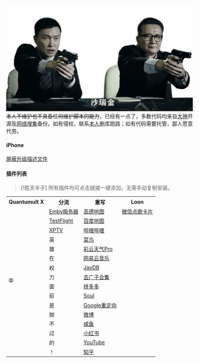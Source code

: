 [![Banner1](IMG/logo.png)](https://qi-ting-zhang.github.io/sileo/)
~~本人不维护也不具备任何维护脚本的能力~~，已经有一点了，多数代码均来自[大神](https://t.me/lanjieguanggao/937429)开源及[网络搜集](https://m.baidu.com/?from=1029078t)备份。如有侵权，联系[本人](https://qi-ting-zhang.github.io/sileo/)删库跑路；如有代码需要托管，鄙人愿意代劳。

#### iPhone
[屏蔽升级描述文件](https://raw.githubusercontent.com/Qi-Ting-Zhang/repo/master/iphone/noota18.mobileconfig)
#### 插件列表

> [!胜天半子]
> 所有插件均可点击链接一键添加，无需手动复制安装。
<table>
  <tr>
    <th>Quantumult X</th>
    <th>分流</th>
    <th>重写</th>
    <th>Loon</th>
  </tr>
  <tr>
    <td rowspan="18"><strong>⚾</strong></td>
  <tr>
    <td><a href="https://quantumult.app/x/open-app/add-resource?remote-resource=%7B%0A%20%20%22filter_remote%22%20%3A%20%5B%0A%20%20%20%20%22https%3A%2F%2Fraw.githubusercontent.com%2FQi-Ting-Zhang%2Frepo%2Frefs%2Fheads%2Fmaster%2FPlugins%2Femby.plugin%2C%20tag%3DEmby%E5%88%86%E6%B5%81%2C%20update-interval%3D172800%2C%20opt-parser%3Dtrue%2C%20enabled%3Dtrue%22%0A%20%20%5D%0A%7D
    ">Emby服务器</a></td>
    <td><a href="https://quantumult.app/x/open-app/add-resource?remote-resource=%7B%0A%20%20%22rewrite_remote%22%20%3A%20%5B%0A%20%20%20%20%22https%3A%2F%2Fraw.githubusercontent.com%2FQi-Ting-Zhang%2Frepo%2Frefs%2Fheads%2Fmaster%2FPlugins%2Famap.plugin%2C%20tag%3D%E9%AB%98%E5%BE%B7%E5%9C%B0%E5%9B%BE%E5%8E%BB%E5%B9%BF%E5%AD%90%2C%20update-interval%3D172800%2C%20opt-parser%3Dtrue%2C%20enabled%3Dtrue%22%0A%20%20%5D%0A%7D
    ">高德地图</a></td>
    <td><a href="https://www.nsloon.com/openloon/import?plugin=https://raw.githubusercontent.com/Qi-Ting-Zhang/repo/refs/heads/master/Plugins/huangbai.js
    ">微信点歌卡片</a></td>
  </tr>
  <tr>
    <td><a href="https://quantumult.app/x/open-app/add-resource?remote-resource=%7B%0A%20%20%22filter_remote%22%20%3A%20%5B%0A%20%20%20%20%22https%3A%2F%2Fraw.githubusercontent.com%2FQi-Ting-Zhang%2Frepo%2Frefs%2Fheads%2Fmaster%2FPlugins%2Ftestflight.plugin%2C%20tag%3DTestFlight%2C%20update-interval%3D172800%2C%20opt-parser%3Dtrue%2C%20enabled%3Dtrue%22%0A%20%20%5D%0A%7D
    ">TestFlight</td>
    <td><a href="https://quantumult.app/x/open-app/add-resource?remote-resource=%7B%0A%20%20%22rewrite_remote%22%20%3A%20%5B%0A%20%20%20%20%22https%3A%2F%2Fraw.githubusercontent.com%2FQi-Ting-Zhang%2Frepo%2Frefs%2Fheads%2Fmaster%2FPlugins%2Fbdmap.plugin%2C%20tag%3D%E7%99%BE%E5%BA%A6%E5%9C%B0%E5%9B%BE%E5%8E%BB%E5%B9%BF%E5%AD%90%2C%20update-interval%3D172800%2C%20opt-parser%3Dtrue%2C%20enabled%3Dtrue%22%0A%20%20%5D%0A%7D
    ">百度地图</a></td>
  </tr>
  <tr>
    <td><a href="https://quantumult.app/x/open-app/add-resource?remote-resource=%7B%0A%20%20%22filter_remote%22%20%3A%20%5B%0A%20%20%20%20%22https%3A%2F%2Fraw.githubusercontent.com%2FQi-Ting-Zhang%2Frepo%2Frefs%2Fheads%2Fmaster%2FPlugins%2Fxptv.plugin%2C%20tag%3DXPTV%2C%20update-interval%3D172800%2C%20opt-parser%3Dtrue%2C%20enabled%3Dtrue%22%0A%20%20%5D%0A%7D
    ">XPTV</td>
    <td><a href="https://quantumult.app/x/open-app/add-resource?remote-resource=%7B%0A%20%20%22rewrite_remote%22%20%3A%20%5B%0A%20%20%20%20%22https%3A%2F%2Fraw.githubusercontent.com%2FQi-Ting-Zhang%2Frepo%2Frefs%2Fheads%2Fmaster%2FPlugins%2Fbilibili.plugin%2C%20tag%3Dbilibili%2C%20update-interval%3D172800%2C%20opt-parser%3Dtrue%2C%20inserted-resource%3Dtrue%2C%20enabled%3Dtrue%22%0A%20%20%5D%0A%7D
    ">哔哩哔哩</a></td>
  </tr>
  <tr>
    <td>英</td>
    <td><a href="https://quantumult.app/x/open-app/add-resource?remote-resource=%7B%0A%20%20%22rewrite_remote%22%20%3A%20%5B%0A%20%20%20%20%22https%3A%2F%2Fraw.githubusercontent.com%2FQi-Ting-Zhang%2Frepo%2Frefs%2Fheads%2Fmaster%2FPlugins%2Fcainiao.plugin%2C%20tag%3D%E8%8F%9C%E9%B8%9F%2C%20update-interval%3D172800%2C%20opt-parser%3Dtrue%2C%20enabled%3Dtrue%22%0A%20%20%5D%0A%7D
    ">菜鸟</a></td>
  </tr>
  <tr>
    <td>雄</td>
    <td><a href="https://quantumult.app/x/open-app/add-resource?remote-resource=%7B%0A%20%20%22rewrite_remote%22%20%3A%20%5B%0A%20%20%20%20%22https%3A%2F%2Fraw.githubusercontent.com%2FQi-Ting-Zhang%2Frepo%2Frefs%2Fheads%2Fmaster%2FPlugins%2Fcaiyun.plugin%2C%20tag%3D%E5%BD%A9%E4%BA%91%E5%A4%A9%E6%B0%94Pro%2C%20update-interval%3D172800%2C%20opt-parser%3Dtrue%2C%20enabled%3Dtrue%22%0A%20%20%5D%0A%7D
    ">彩云天气Pro</a></td>
  </tr>
  <tr>
    <td>在</td>
    <td><a href="https://quantumult.app/x/open-app/add-resource?remote-resource=%7B%0A%20%20%22rewrite_remote%22%20%3A%20%5B%0A%20%20%20%20%22https%3A%2F%2Fraw.githubusercontent.com%2FQi-Ting-Zhang%2Frepo%2Frefs%2Fheads%2Fmaster%2FPlugins%2Fcloudmusic.plugin%2C%20tag%3D%E7%BD%91%E6%98%93%E4%BA%91%E9%9F%B3%E4%B9%90%2C%20update-interval%3D172800%2C%20opt-parser%3Dtrue%2C%20enabled%3Dtrue%22%0A%20%20%5D%0A%7D
    ">网易云音乐</a></td>
  </tr>
  <tr>
    <td>权</td>
    <td><a href="https://quantumult.app/x/open-app/add-resource?remote-resource=%7B%0A%20%20%22rewrite_remote%22%20%3A%20%5B%0A%20%20%20%20%22https%3A%2F%2Fraw.githubusercontent.com%2FQi-Ting-Zhang%2Frepo%2Frefs%2Fheads%2Fmaster%2FPlugins%2Fjavdb.plugin%2C%20tag%3DJavDB%E5%8E%BB%E5%B9%BF%E5%AD%90%2C%20update-interval%3D172800%2C%20opt-parser%3Dtrue%2C%20enabled%3Dtrue%22%0A%20%20%5D%0A%7D
    ">JavDB</a></td>
  </tr>
  <tr>
    <td>力</td>
    <td><a href="https://quantumult.app/x/open-app/add-resource?remote-resource=%7B%0A%20%20%22rewrite_remote%22%20%3A%20%5B%0A%20%20%20%20%22https%3A%2F%2Fraw.githubusercontent.com%2FQi-Ting-Zhang%2Frepo%2Frefs%2Fheads%2Fmaster%2FPlugins%2Fmyblockads.plugin%2C%20tag%3D%E5%8E%BB%E5%B9%BF%E5%AD%90%E5%90%88%E9%9B%86%2C%20update-interval%3D172800%2C%20opt-parser%3Dtrue%2C%20enabled%3Dtrue%22%0A%20%20%5D%0A%7D
    ">去广子合集</a></td>
  </tr>
  <tr>
    <td>面</td>
    <td><a href="https://quantumult.app/x/open-app/add-resource?remote-resource=%7B%0A%20%20%22rewrite_remote%22%20%3A%20%5B%0A%20%20%20%20%22https%3A%2F%2Fraw.githubusercontent.com%2FQi-Ting-Zhang%2Frepo%2Frefs%2Fheads%2Fmaster%2FPlugins%2Fpinduoduo.plugin%2C%20tag%3D%E6%8B%BC%E5%A4%95%E5%A4%95%E5%8E%BB%E5%B9%BF%E5%AD%90%2C%20update-interval%3D172800%2C%20opt-parser%3Dtrue%2C%20enabled%3Dtrue%22%0A%20%20%5D%0A%7D
    ">拼多多</a></td>
  </tr>
   <tr>
    <td>前</td>
    <td><a href="https://quantumult.app/x/open-app/add-resource?remote-resource=%7B%0A%20%20%22rewrite_remote%22%20%3A%20%5B%0A%20%20%20%20%22https%3A%2F%2Fraw.githubusercontent.com%2FQi-Ting-Zhang%2Frepo%2Frefs%2Fheads%2Fmaster%2FPlugins%2Fsoul.plugin%2C%20tag%3DSoul%E5%8E%BB%E5%B9%BF%E5%AD%90%2C%20update-interval%3D172800%2C%20opt-parser%3Dtrue%2C%20enabled%3Dtrue%22%0A%20%20%5D%0A%7D
    ">Soul</a></td>
  </tr>
   <tr>
    <td>是</td>
    <td><a href="https://quantumult.app/x/open-app/add-resource?remote-resource=%7B%0A%20%20%22rewrite_remote%22%20%3A%20%5B%0A%20%20%20%20%22https%3A%2F%2Fraw.githubusercontent.com%2FQi-Ting-Zhang%2Frepo%2Frefs%2Fheads%2Fmaster%2FPlugins%2Fwebpage.plugin%2C%20tag%3D%E7%99%BE%E5%BA%A6%E7%BD%91%E9%A1%B5%E5%8E%BB%E5%B9%BF%E5%91%8A%2B%E8%B0%B7%E6%AD%8C%E9%87%8D%E5%AE%9A%E5%90%91%40RuCu6%2C%20update-interval%3D172800%2C%20opt-parser%3Dtrue%2C%20enabled%3Dtrue%22%0A%20%20%5D%0A%7D
    ">Google重定向</a></td>
  </tr>
    <tr>
    <td>拗</td>
    <td><a href="https://quantumult.app/x/open-app/add-resource?remote-resource=%7B%0A%20%20%22rewrite_remote%22%20%3A%20%5B%0A%20%20%20%20%22https%3A%2F%2Fraw.githubusercontent.com%2FQi-Ting-Zhang%2Frepo%2Frefs%2Fheads%2Fmaster%2FPlugins%2Fweibo.plugin%2C%20tag%3D%E5%BE%AE%E5%8D%9A%E5%8E%BB%E5%B9%BF%E5%AD%90%2C%20update-interval%3D172800%2C%20opt-parser%3Dtrue%2C%20enabled%3Dtrue%22%0A%20%20%5D%0A%7D
    ">微博</a></td>
  </tr>
   <tr>
    <td>不</td>
    <td><a href="https://quantumult.app/x/open-app/add-resource?remote-resource=%7B%0A%20%20%22rewrite_remote%22%20%3A%20%5B%0A%20%20%20%20%22https%3A%2F%2Fraw.githubusercontent.com%2FQi-Ting-Zhang%2Frepo%2Frefs%2Fheads%2Fmaster%2FPlugins%2Fxianyu.plugin%2C%20tag%3D%E9%97%B2%E9%B1%BC%E5%8E%BB%E5%B9%BF%E5%AD%90%2C%20update-interval%3D172800%2C%20opt-parser%3Dtrue%2C%20enabled%3Dtrue%22%0A%20%20%5D%0A%7D
    ">咸鱼</a></td>
  </tr>
   <tr>
    <td>过</td>
    <td><a href="https://quantumult.app/x/open-app/add-resource?remote-resource=%7B%0A%20%20%22rewrite_remote%22%20%3A%20%5B%0A%20%20%20%20%22https%3A%2F%2Fraw.githubusercontent.com%2FQi-Ting-Zhang%2Frepo%2Frefs%2Fheads%2Fmaster%2FPlugins%2Fxiaohongshu.plugin%2C%20tag%3D%E5%B0%8F%E7%BA%A2%E4%B9%A6%E5%8E%BB%E9%9B%86%E7%BE%8E%2C%20update-interval%3D172800%2C%20opt-parser%3Dtrue%2C%20enabled%3Dtrue%22%0A%20%20%5D%0A%7D
    ">小红书</a></td>
  </tr>
   <tr>
    <td>的</td>
    <td><a href="https://quantumult.app/x/open-app/add-resource?remote-resource=%7B%0A%20%20%22rewrite_remote%22%20%3A%20%5B%0A%20%20%20%20%22https%3A%2F%2Fraw.githubusercontent.com%2FQi-Ting-Zhang%2Frepo%2Frefs%2Fheads%2Fmaster%2FPlugins%2Fyoutube.plugin%2C%20tag%3DYouTube%E5%8E%BB%E5%B9%BF%E5%AD%90%2C%20update-interval%3D172800%2C%20opt-parser%3Dtrue%2C%20enabled%3Dtrue%22%0A%20%20%5D%0A%7D
    ">YouTube</a></td>
  </tr>
  <tr>
    <td>！</td>
    <td><a href="https://quantumult.app/x/open-app/add-resource?remote-resource=%7B%0A%20%20%22rewrite_remote%22%20%3A%20%5B%0A%20%20%20%20%22https%3A%2F%2Fraw.githubusercontent.com%2FQi-Ting-Zhang%2Frepo%2Frefs%2Fheads%2Fmaster%2FPlugins%2Fzhihu.plugin%2C%20tag%3D%E7%9F%A5%E4%B9%8E%E5%8E%BB%E6%B3%BB%E8%8D%AF%2C%20update-interval%3D172800%2C%20opt-parser%3Dtrue%2C%20enabled%3Dtrue%22%0A%20%20%5D%0A%7D
    ">知乎</a></td>
  </tr>

